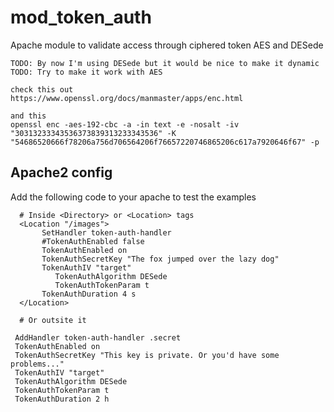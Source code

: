 # mod_token_auth

Apache module to validate access through ciphered  token AES and DESede

```
TODO: By now I'm using DESede but it would be nice to make it dynamic
TODO: Try to make it work with AES

check this out
https://www.openssl.org/docs/manmaster/apps/enc.html

and this
openssl enc -aes-192-cbc -a -in text -e -nosalt -iv "30313233343536373839313233343536" -K "54686520666f78206a756d706564206f76657220746865206c617a7920646f67" -p
```

## Apache2 config

Add the following code to your apache to test the examples

```
  # Inside <Directory> or <Location> tags
  <Location "/images">
       SetHandler token-auth-handler
       #TokenAuthEnabled false
       TokenAuthEnabled on
       TokenAuthSecretKey "The fox jumped over the lazy dog"
       TokenAuthIV "target"
		  TokenAuthAlgorithm DESede
		  TokenAuthTokenParam t
       TokenAuthDuration 4 s
  </Location>

  # Or outsite it
  
 AddHandler token-auth-handler .secret
 TokenAuthEnabled on
 TokenAuthSecretKey "This key is private. Or you'd have some problems..."
 TokenAuthIV "target"
 TokenAuthAlgorithm DESede
 TokenAuthTokenParam t
 TokenAuthDuration 2 h

```

